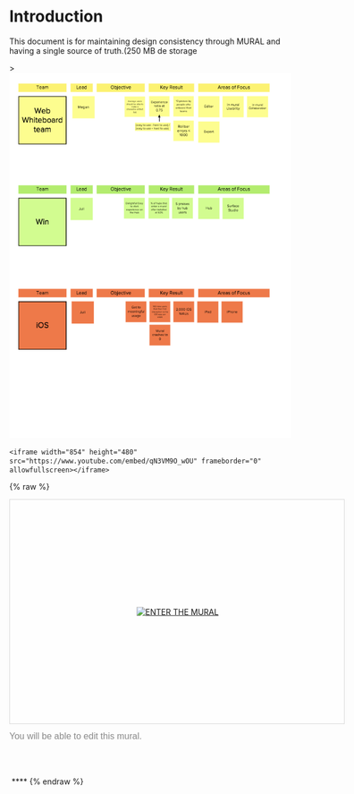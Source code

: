 # Introduction

This document is for maintaining design consistency through MURAL and having a single source of truth.\(250 MB de storage

&gt;![](/assets/1)

```
<iframe width="854" height="480" src="https://www.youtube.com/embed/qN3VM9O_wOU" frameborder="0" allowfullscreen></iframe>
```


{% raw %}<div style="width: 600px;"><div style="position: relative; height: 0;overflow: hidden; height: 400px; max-width: 800px; min-width: 320px; border-width: 1px; border-style: solid; border-color: #d8d8d8;"><div style="position: absolute;top: 0;left: 0;z-index: 10; width: 600px;height: 100%;background: url(https://api.mural.ly/api/v4/murals/murally-org/1500173684187/thumbnail) no-repeat center center;background-size: cover;"><div style="position: absolute;top: 0;left: 0;z-index: 20;width: 100%;height: 100%;background-color: white;-webkit-filter: opacity(.4);"></div><a href="https://app.mural.ly/t/murally-org/m/murally-org/1500173684187/265e2104e2293068a9fb278db5b41a47f066cf7b" target="_blank" rel="noopener noreferrer" style="transform: translate(-50%, -50%);top: 50%;left: 50%;position: absolute; z-index: 30; border: none;background: transparent;"><img src="https://app.mural.ly/static/images/btn-enter-mural.png" alt="ENTER THE MURAL" width="233" height="50" style="width: 233px !important; height: 50px !important" ></a></div></div><p style="margin-top: 10px;margin-bottom: 60px;line-height: 24px;font-size: 16px;font-family: Proxima Nova, sans-serif;font-weight: 400;color: #888888;">You will be able to edit this mural.</p></div>
&nbsp;****
{% endraw %}

